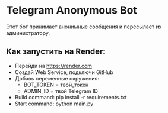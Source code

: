 # Telegram Anonymous Bot

Этот бот принимает анонимные сообщения и пересылает их администратору.

## Как запустить на Render:
- Перейди на https://render.com
- Создай Web Service, подключи GitHub
- Добавь переменные окружения:
  - BOT_TOKEN = твой_токен
  - ADMIN_ID = твой Telegram ID
- Build command: pip install -r requirements.txt
- Start command: python main.py
